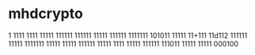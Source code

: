 
# mhdcrypto
1
1111
1111
11111
111111
111111
11111
111111
1111111
101011
11111
11+111
11d112
111111
11111
1111111
11111
11111
111111
11111
1111
11111
111111
111011
11111
11111
000100
